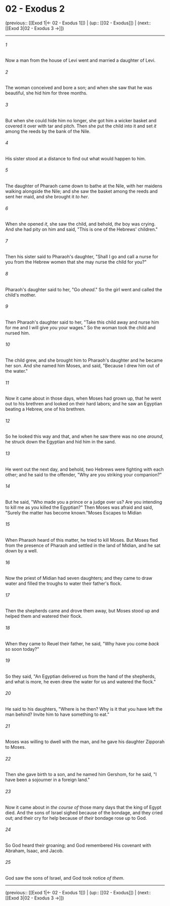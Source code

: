# 02 - Exodus 2

(previous:: [[Exod 1|← 02 - Exodus 1]]) | (up:: [[02 - Exodus]]) | (next:: [[Exod 3|02 - Exodus 3 →]])

***


###### 1 
Now a man from the house of Levi went and married a daughter of Levi. 

###### 2 
The woman conceived and bore a son; and when she saw that he was beautiful, she hid him for three months. 

###### 3 
But when she could hide him no longer, she got him a wicker basket and covered it over with tar and pitch. Then she put the child into it and set _it_ among the reeds by the bank of the Nile. 

###### 4 
His sister stood at a distance to find out what would happen to him. 

###### 5 
The daughter of Pharaoh came down to bathe at the Nile, with her maidens walking alongside the Nile; and she saw the basket among the reeds and sent her maid, and she brought it _to her_. 

###### 6 
When she opened _it_, she saw the child, and behold, _the_ boy was crying. And she had pity on him and said, "This is one of the Hebrews' children." 

###### 7 
Then his sister said to Pharaoh's daughter, "Shall I go and call a nurse for you from the Hebrew women that she may nurse the child for you?" 

###### 8 
Pharaoh's daughter said to her, "Go _ahead_." So the girl went and called the child's mother. 

###### 9 
Then Pharaoh's daughter said to her, "Take this child away and nurse him for me and I will give _you_ your wages." So the woman took the child and nursed him. 

###### 10 
The child grew, and she brought him to Pharaoh's daughter and he became her son. And she named him Moses, and said, "Because I drew him out of the water." 

###### 11 
Now it came about in those days, when Moses had grown up, that he went out to his brethren and looked on their hard labors; and he saw an Egyptian beating a Hebrew, one of his brethren. 

###### 12 
So he looked this way and that, and when he saw there was no one _around_, he struck down the Egyptian and hid him in the sand. 

###### 13 
He went out the next day, and behold, two Hebrews were fighting with each other; and he said to the offender, "Why are you striking your companion?" 

###### 14 
But he said, "Who made you a prince or a judge over us? Are you intending to kill me as you killed the Egyptian?" Then Moses was afraid and said, "Surely the matter has become known."Moses Escapes to Midian 

###### 15 
When Pharaoh heard of this matter, he tried to kill Moses. But Moses fled from the presence of Pharaoh and settled in the land of Midian, and he sat down by a well. 

###### 16 
Now the priest of Midian had seven daughters; and they came to draw water and filled the troughs to water their father's flock. 

###### 17 
Then the shepherds came and drove them away, but Moses stood up and helped them and watered their flock. 

###### 18 
When they came to Reuel their father, he said, "Why have you come _back_ so soon today?" 

###### 19 
So they said, "An Egyptian delivered us from the hand of the shepherds, and what is more, he even drew the water for us and watered the flock." 

###### 20 
He said to his daughters, "Where is he then? Why is it that you have left the man behind? Invite him to have something to eat." 

###### 21 
Moses was willing to dwell with the man, and he gave his daughter Zipporah to Moses. 

###### 22 
Then she gave birth to a son, and he named him Gershom, for he said, "I have been a sojourner in a foreign land." 

###### 23 
Now it came about in _the course of_ those many days that the king of Egypt died. And the sons of Israel sighed because of the bondage, and they cried out; and their cry for help because of _their_ bondage rose up to God. 

###### 24 
So God heard their groaning; and God remembered His covenant with Abraham, Isaac, and Jacob. 

###### 25 
God saw the sons of Israel, and God took notice _of them_.

***

(previous:: [[Exod 1|← 02 - Exodus 1]]) | (up:: [[02 - Exodus]]) | (next:: [[Exod 3|02 - Exodus 3 →]])
